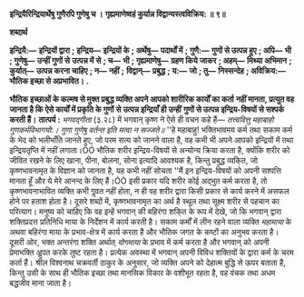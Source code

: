 **इन्द्रियैरिन्द्रियार्थेषु गुणैरपि गुणेषु च ।** **गृह्यमाणेष्वहं कुर्यान्न विद्वान्यस्त्वविक्रिय: ॥ ९॥** 

**शब्दार्थ** 

**इन्द्रियै:—** **इन्द्रियों द्वारा** **; इन्द्रिय—** **इन्द्रियों के** **; अर्थेषु—** **पदार्थों में** **; गुणै:—** **गुणों से उत्पन्न हुए** **; अपि—** **भी** **; गुणेषु—** **उन्हीं गुणों से** **उत्पन्न में से** **; च—** **भी** **; गृह्यमाणेषु—** **ग्रहण किये जाकर** **; अहम्—** **मिथ्या अभिमान** **; कुर्यात्—** **उत्पन्न करना चाहिए** **; न—** **नहीं** **;** **विद्वान्—** **प्रबुद्ध** **; य:—** **जो** **; तु—** **निस्सन्देह** **; अविक्रिय:—** **भौतिक इच्छा से अप्रभावित।** **.** 

**भौतिक इच्छाओं के कल्मष से मुक्त प्रबुद्ध व्यक्ति अपने आपको शारीरिक कार्यों का कर्ता** **नहीं मानता, प्रत्युत वह जानता है कि ऐसे कार्यों में प्रकृति के गुणों से उत्पन्न इन्द्रियाँ ही उन्हीं** **गुणों से उत्पन्न इन्द्रिय-विषयों से सश्पर्क करती हैं।** **तात्पर्य :** *भगवद्गीता* (३.२८) में भगवान् कृष्ण ने ऐसे ही वचन कहे हैं— *तत्त्ववित्तु महाबाहो गुणकर्मविभागयो:।* *गुणा गुणेषु वर्तन्त इति मत्वा न सज्जते॥* ''हे महाबाहु! भक्तिभावमय कर्म तथा सकाम कर्म के भेद को भलीभाँति जानते हुए, जो परम सत्य को जानने वाला है, वह कभी भी अपने आपको इन्द्रियों में तथा इन्द्रियतृप्ति में नहीं लगाता।ÓÓ भौतिक शरीर इन्द्रिय-विषयों से अन्योन्य क्रिया करता है, क्योंकि शरीर को जीवित रखने के लिए खाना, पीना, बोलना, सोना इत्यादि आवश्यक है, किन्तु प्रबुद्ध व्यकि्त, जो कृष्णभावनामृत के विज्ञान को जानता है, यह कभी नहीं सोचता ''मैं इन इन्द्रिय-विषयों को अपनी सश्पत्ति मानता हूँ और ये मेरे आनन्द के लिए हैं।ÓÓ इसी प्रकार यदि शरीर कोई अद्भुत कर्म करता है, तो कृष्णभावनाभावित व्यक्ति कभी गॢवत नहीं होता, न ही वह शरीर द्वारा किसी प्रकार से कार्य करने में असफल होने पर हताश होता है। दूसरे शब्दों में, कृष्णभावनामृत का अर्थ है स्थूल तथा सूक्ष्म शरीर से पहचान का परित्याग। मनुष्य को चाहिए कि वह इन्हें भगवान् की बहिरंगा शकि्त के रूप में देखे, जो कि भगवान् द्वारा शक्तिप्रदत्त प्रतिनिधि माया के निर्देशन में कार्य करती है। सकाम कर्मों में लीन रहने वाला व्यक्ति *महामाया* के अथवा बहिरंगा माया के प्रभाव-क्षेत्र में कार्य करता है और भौतिक जगत के कष्टों का अनुभव करता है। दूसरी ओर, भक्त अन्तरंगा शक्ति अर्थात् *योगमाया* के प्रभाव में कर्म करता है और भगवान् को अपनी प्रेमाभक्ति अॢपत करके तुष्ट रहता है। प्रत्येक अवस्था में भगवान् अपनी विविध शक्तियों के द्वारा कर्म के चरम कर्ता हैं। श्रील विश्वनाथ चक्रवर्ती ठाकुर के अनुसार, जो व्यक्ति अपने को देहात्म बुद्धि से ऊपर बताता है, किन्तु उसी के साथ ही भौतिक इच्छा तथा मानसिक विकार के वशीभूत रहता है, वह वंचक तथा अधम बद्धजीव माना जाता है।  